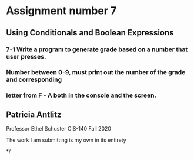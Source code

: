 # Assignment number 7
## Using Conditionals and Boolean Expressions

### 7-1 Write a program to generate grade based on a number that user presses.
### Number between  0-9, must print out the number of the grade and corresponding
### letter from F - A both in the console and the screen.

## Patricia Antlitz
Professor Ethel Schuster
CIS-140
Fall 2020

The work I am submitting is my own in its entirety

*/
